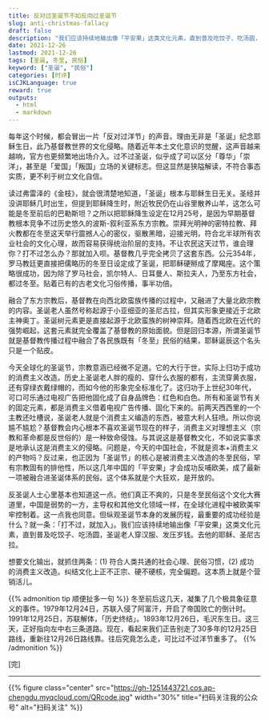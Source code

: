 ```yaml
---
title: 反对过圣诞节不如反向过圣诞节
slug: anti-christmas-fallacy
draft: false
description: "我们应该持续地输出像「平安果」这类文化元素，直到普及吃饺子、吃汤圆，圣诞老人穿汉服、发压岁钱。去他的耶稣、圣尼古拉。"
date: 2021-12-26
lastmod: 2021-12-26
tags: [圣诞, 冬至, 民俗]
keyword: ["圣诞", "民俗"]
categories: [时评]
isCJKLanguage: true
reward: true
outputs:
  - html
  - markdown
---
```


每年这个时候，都会冒出一片「反对过洋节」的声音。理由无非是「圣诞」纪念耶稣生日，此乃基督教世界的文化侵略。随着近年本土文化意识的觉醒，这声音越来越响，官方也更频繁地出场介入。过不过圣诞，似乎成了可以区分「尊华」「崇洋」，甚至是「爱国」「叛国」立场的关键标志。但这显然是狭隘解读，不符合事态实质，更不利于树立文化自信。

<!--more-->

读过弗雷泽的《金枝》，就会很清楚地知道，「圣诞」根本与耶稣生日无关。圣经并没讲耶稣几时出生，但提到耶稣降生时，附近牧民仍在山谷里散养山羊，这怎么可能是冬至前后的巴勒斯坦？之所以把耶稣降生设定在12月25号，是因为早期基督教根本竞争不过历史悠久的波斯-叙利亚系东方宗教。崇拜光明神的密特拉教、拜火教都在冬至这天举行震撼人心的密仪，驱散黑暗，迎接光明，符合北半球所有农业社会的文化心理，故而容易获得统治阶层的支持。不让农民这天过节，谁会理你？打不过怎么办？那就加入呗。基督教几乎完全拷贝了这套东西。公元354年，罗马教廷更直接把儒略历的冬至日设定成了圣诞，把耶稣硬掰成了摩羯座。这个策略很成功，因为除了罗马社会，凯尔特人、日耳曼人、斯拉夫人，乃至东方社会，都过冬至。贴着已有的古老文化习俗传播，事半功倍。

融合了东方宗教后，基督教在向西北欧蛮族传播的过程中，又融进了大量北欧宗教的内容。圣诞老人虽然号称起源于小亚细亚的圣尼古拉，但其实形象更接近于北欧主神奥丁。圣诞树元素更是直接起源于北欧蛮族的树神崇拜。随着西北欧在近代的强势崛起，这套元素就完全覆盖了基督教的原始面貌。但是回归本源，所谓圣诞节就是基督教传播过程中融合了各民族既有「冬至」民俗的结果，耶稣诞辰这个名头只是一个贴皮。

今天全球化的圣诞节，宗教意涵已经微不足道。它的大行于世，实际上归功于成功的消费主义改造。历史上圣诞老人胖的瘦的、穿什么衣服的都有，主流穿黄衣服，还有穿绿衣戴绿帽的，而如今他的形象完全标准化了。这归功于上世纪30年代，可口可乐通过电视广告把他固化成了自身品牌色：红色和白色。所有和圣诞节有关的固定元素，都是消费主义借着电视广告传播、固化下来的。前两天西西里的一个主教还吐槽说，圣诞老人就是个消费主义编造的东西，被意大利人狂喷。所以你说尴不尴尬？基督教会内心根本不喜欢圣诞节现在的样子，消费主义对理想主义（宗教和革命都是反世俗的）是一种致命侵蚀。与其说这是基督教文化，不如说实事求是地承认这是消费主义的侵略。问题是，今天的中国社会，不就是资本+消费主义的产物吗？反过来，也正因为「圣诞节」的核心是被消费主义改造的冬至民俗，罕有宗教固有的排他性，所以这几年中国的「平安果」才会成功反哺欧美，成了最新一项被融合进圣诞体系的民俗。这个体系就是个大狂欢，是开放的。

反圣诞人士心里基本也知道这一点。他们真正不爽的，只是冬至民俗这个文化大赛道里，中国是弱势的一方，主导权和其他文化领域一样，在全球化进程中被欧美牢牢控制着。这一点我也同意。但纵观圣诞节本身的发展历程，最重要的成功经验是什么？就一条：「打不过，就加入」。我们应该持续地输出像「平安果」这类文化元素，直到普及吃饺子、吃汤圆，圣诞老人穿汉服、发压岁钱。去他的耶稣、圣尼古拉。

想要文化输出，就抓住两条：(1) 符合人类共通的社会心理、民俗习惯，(2) 成功的消费主义改造。纠结文化上正不正宗、硬不硬核，完全偏题。这本质上就是个营销活儿。

{{% admonition tip 顺便扯多一句 %}}
冬至前后这几天，凝集了几个极具象征意义的事件。1979年12月24日，苏联入侵了阿富汗，开启了帝国败亡的倒计时。1991年12月25日，苏联解体，「历史终结」。1893年12月26日，毛沢东生日。这三天，正好指向左中右三条道路。现在，看起来我们正告别走了30多年的12月25日路线，重新往12月26日路线靠。往后究竟怎么走，可比过不过洋节重多了。
{{% /admonition %}}

[完]

---

<!-- {% raw %} -->
{{% figure class="center" src="https://gh-1251443721.cos.ap-chengdu.myqcloud.com/QRcode.jpg" width="30%" title="扫码关注我的公众号" alt="扫码关注" %}}
<!-- {% endraw %} -->
